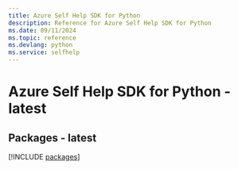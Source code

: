```yaml
---
title: Azure Self Help SDK for Python
description: Reference for Azure Self Help SDK for Python
ms.date: 09/11/2024
ms.topic: reference
ms.devlang: python
ms.service: selfhelp
---
```

# Azure Self Help SDK for Python - latest
## Packages - latest
[!INCLUDE [packages](self-help-index.md)]